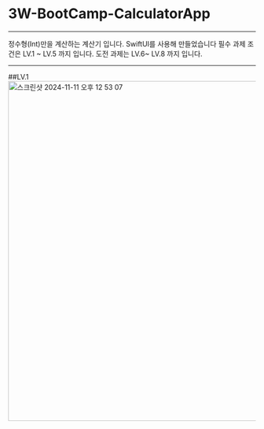 # 3W-BootCamp-CalculatorApp

****
정수형(Int)만을 계산하는 계산기 입니다.
SwiftUI를 사용해 만들었습니다
필수 과제 조건은 LV.1 ~ LV.5 까지 입니다.
도전 과제는 LV.6~ LV.8 까지 입니다.
****

##LV.1 
<img width="691" alt="스크린샷 2024-11-11 오후 12 53 07" src="https://github.com/user-attachments/assets/99e249db-3f57-4a91-8b7f-ad98e2e6e898">

